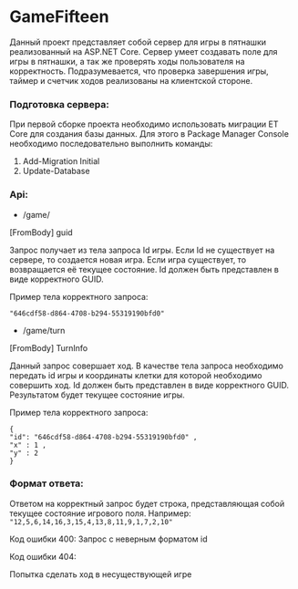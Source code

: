 # GameFifteen 

Данный проект представляет собой сервер для игры в пятнашки реализованный на ASP.NET Core. Сервер умеет создавать поле для игры в пятнашки, а так же проверять ходы пользователя на корректность. Подразумевается, что проверка завершения игры, таймер и счетчик ходов реализованы на клиентской стороне.


### Подготовка сервера:

При первой сборке проекта необходимо использовать миграции ET Core для создания базы данных. Для этого в Package Manager Console необходимо последовательно выполнить команды:
1. Add-Migration Initial
2. Update-Database

### Api:

* /game/

[FromBody] guid

Запрос получает из тела запроса Id игры. Если Id не существует на сервере, то создается новая игра. Если игра существует, то возвращается её текущее состояние. Id должен быть представлен в виде корректного GUID.

Пример тела корректного запроса:
```
"646cdf58-d864-4708-b294-55319190bfd0"
```

* /game/turn

[FromBody] TurnInfo

Данный запрос совершает ход. В качестве тела запроса необходимо передать id игры и координаты клетки для которой необходимо совершить ход. Id должен быть представлен в виде корректного GUID.
Результатом будет текущее состояние игры. 

Пример тела корректного запроса:
```
{
"id": "646cdf58-d864-4708-b294-55319190bfd0" ,
"x" : 1 ,
"y" : 2
}
```

### Формат ответа:

Ответом на корректный запрос будет строка, представляющая собой текущее состояние игрового поля. Например: 
``` "12,5,6,14,16,3,15,4,13,8,11,9,1,7,2,10" ```


Код ошибки 400:
Запрос с неверным форматом id

Код ошибки 404:

Попытка сделать ход в несуществующей игре
